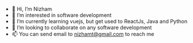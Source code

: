 - 👋 Hi, I’m Nizham
- 👀 I’m interested in software development
- 🌱 I’m currently learning vuejs, but get used to ReactJs, Java and Python
- 💞️ I’m looking to collaborate on any software development
- 📫 You can send email to nizhamt@gmail.com to reach me

<!---
mnizhamt/mnizhamt is a ✨ special ✨ repository because its `README.md` (this file) appears on your GitHub profile.
You can click the Preview link to take a look at your changes.
--->
